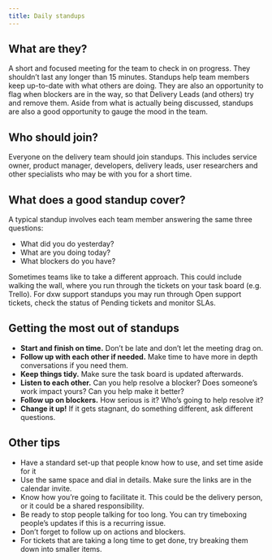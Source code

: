 ```yaml
---
title: Daily standups
---
```


## What are they?

A short and focused meeting for the team to check in on progress. They shouldn’t
last any longer than 15 minutes. Standups help team members keep up-to-date with
what others are doing. They are also an opportunity to flag when blockers are in
the way, so that Delivery Leads (and others) try and remove them. Aside from
what is actually being discussed, standups are also a good opportunity to gauge
the mood in the team.

## Who should join?

Everyone on the delivery team should join standups. This includes service owner,
product manager, developers, delivery leads, user researchers and other
specialists who may be with you for a short time.

## What does a good standup cover?

A typical standup involves each team member answering the same three questions:

- What did you do yesterday?
- What are you doing today?
- What blockers do you have?

Sometimes teams like to take a different approach. This could include walking
the wall, where you run through the tickets on your task board (e.g. Trello).
For dxw support standups you may run through Open support tickets, check the
status of Pending tickets and monitor SLAs.

## Getting the most out of standups

- **Start and finish on time.** Don’t be late and don’t let the meeting drag on.
- **Follow up with each other if needed.** Make time to have more in depth
  conversations if you need them.
- **Keep things tidy.** Make sure the task board is updated afterwards.
- **Listen to each other.** Can you help resolve a blocker? Does someone’s work
  impact yours? Can you help make it better?
- **Follow up on blockers.** How serious is it? Who’s going to help resolve it?
- **Change it up!** If it gets stagnant, do something different, ask different
  questions.

## Other tips

- Have a standard set-up that people know how to use, and set time aside for it
- Use the same space and dial in details. Make sure the links are in the
  calendar invite.
- Know how you’re going to facilitate it. This could be the delivery person, or
  it could be a shared responsibility.
- Be ready to stop people talking for too long. You can try timeboxing people’s
  updates if this is a recurring issue.
- Don’t forget to follow up on actions and blockers.
- For tickets that are taking a long time to get done, try breaking them down
  into smaller items.

